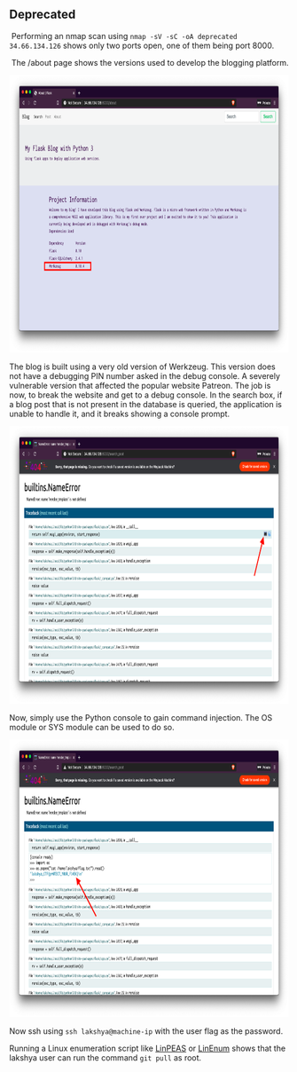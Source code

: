 ## Deprecated



​	Performing an nmap scan using ```nmap -sV -sC -oA deprecated 34.66.134.126``` shows only two ports open, one of them being port 8000.

​	The /about page shows the versions used to develop the blogging platform.

<img src= "image-20200614211503452.png" height="500" width="800"></img>

The blog is built using a very old version of Werkzeug. This version does not have a debugging PIN number asked in the debug console. A severely vulnerable version that affected the popular website Patreon. The job is now, to break the website and get to a debug console. In the search box, if a blog post that is not present in the database is queried, the application is unable to handle it, and it breaks showing a console prompt. 

<img src="image-20200614211816431.png" height="500" width="800"></img>

Now, simply use the Python console to gain command injection. The OS module or SYS module can be used to do so. 

<img src="image-20200614212110639.png" height="500" width="800"></img>

Now ssh using ```ssh lakshya@machine-ip``` with the user flag as the password.

Running a Linux enumeration script like [LinPEAS](https://github.com/carlospolop/privilege-escalation-awesome-scripts-suite/tree/master/linPEAS) or [LinEnum](https://github.com/rebootuser/LinEnum/) shows that the lakshya user can run the command ```git pull``` as root.

